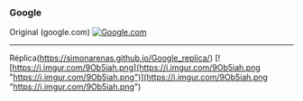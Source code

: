 ### Google

Original (google.com)
[![Google.com](https://i.imgur.com/Wd46Okp.png "Google.com")](https://i.imgur.com/Wd46Okp.png "Google.com")

------------



Réplica(https://simonarenas.github.io/Google_replica/)
[![https://i.imgur.com/9Ob5iah.png](https://i.imgur.com/9Ob5iah.png "https://i.imgur.com/9Ob5iah.png")](https://i.imgur.com/9Ob5iah.png "https://i.imgur.com/9Ob5iah.png")
